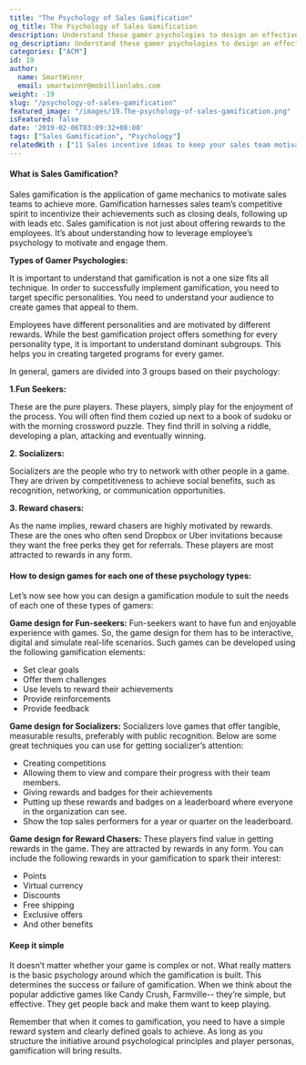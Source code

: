 ```yaml
---
title: "The Psychology of Sales Gamification"
og_title: The Psychology of Sales Gamification
description: Understand these gamer psychologies to design an effective gamification program for your sales team.
og_description: Understand these gamer psychologies to design an effective gamification program for your sales team.
categories: ["ACM"]
id: 19
author:
  name: SmartWinnr
  email: smartwinnr@mobillionlabs.com
weight: -19
slug: "/psychology-of-sales-gamification"
featured_image: "/images/19.The-psychology-of-sales-gamification.png"
isFeatured: false
date: '2019-02-06T03:09:32+08:00'
tags: ["Sales Gamification", "Psychology"]
relatedWith : ["11 Sales incentive ideas to keep your sales team motivated", "7 Sales Training Games that actually boost your sales team’s skills", "KPI Gamification Part 1 - How to Select KPIs"]
---
```


#### **What is Sales Gamification?**

Sales gamification is the application of game mechanics to motivate sales teams to achieve more. Gamification harnesses sales team’s competitive spirit to incentivize their achievements such as closing deals, following up with leads etc. Sales gamification is not just about offering rewards to the employees. It’s about understanding how to leverage employee’s psychology to motivate and engage them.

**Types of Gamer Psychologies:**

It is important to understand that gamification is not a one size fits all technique. In order to successfully implement gamification, you need to target specific personalities. You need to understand your audience to create games that appeal to them. 

Employees have different personalities and are motivated by different rewards. While the best gamification project offers something for every personality type, it is important to understand dominant subgroups. This helps you in creating targeted programs for every gamer. 

In general, gamers are divided into 3 groups based on their psychology:

**1.Fun Seekers:**

These are the pure players. These players, simply play for the enjoyment of the process. You will often find them cozied up next to a book of sudoku or with the morning crossword puzzle. They find thrill in solving a riddle, developing a plan, attacking and eventually winning.

**2. Socializers:**

Socializers are the people who try to network with other people in a game. They are driven by competitiveness to achieve social benefits, such as recognition, networking, or communication opportunities.

**3. Reward chasers:**

As the name implies, reward chasers are highly motivated by rewards. These are the ones who often send Dropbox or Uber invitations because they want the free perks they get for referrals. These players are most attracted to rewards in any form.

#### **How to design games for each one of these psychology types:**

Let’s now see how you can design a gamification module to suit the needs of each one of these types of gamers:

**Game design for Fun-seekers:** Fun-seekers want to have fun and enjoyable experience with games. So, the game design for them has to be interactive, digital and simulate real-life scenarios. Such games can be developed using the following gamification elements:

* Set clear goals
* Offer them challenges
* Use levels to reward their achievements
* Provide reinforcements
* Provide feedback

**Game design for Socializers:** Socializers love games that offer tangible, measurable results, preferably with public recognition. Below are some great techniques you can use for getting socializer’s attention:

* Creating competitions
* Allowing them to view and compare their progress with their team members.
* Giving rewards and badges for their achievements
* Putting up these rewards and badges on a leaderboard where everyone in the organization can see.
* Show the top sales performers for a year or quarter on the leaderboard.

**Game design for Reward Chasers:** These players find value in getting rewards in the game. They are attracted by rewards in any form. You can include the following rewards in your gamification to spark their interest:

* Points
* Virtual currency
* Discounts
* Free shipping
* Exclusive offers
* And other benefits

#### **Keep it simple**

It doesn’t matter whether your game is complex or not. What really matters is the basic psychology around which the gamification is built. This determines the success or failure of gamification. When we think about the popular addictive games like Candy Crush, Farmville-- they’re simple, but effective. They get people back and make them want to keep playing.

Remember that when it comes to gamification, you need to have a simple reward system and clearly defined goals to achieve. As long as you structure the initiative around psychological principles and player personas, gamification will bring results.
